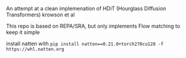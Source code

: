 An attempt at a clean implemenation of HDiT (Hourglass Diffusion Transformers) krowson et al

This repo is based on REPA/SRA, but only implements Flow matching to keep it simple

install natten  with
`pip install natten==0.21.0+torch270cu128 -f https://whl.natten.org`